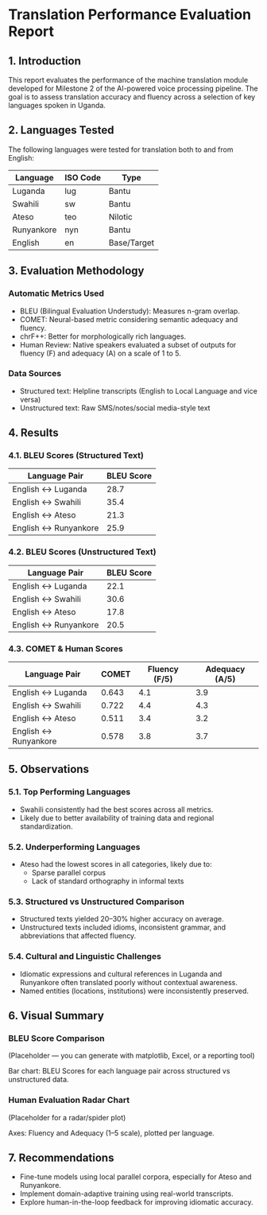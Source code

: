 # Translation Performance Evaluation Report

## 1. Introduction
This report evaluates the performance of the machine translation module developed for Milestone 2 of the AI-powered voice processing pipeline. The goal is to assess translation accuracy and fluency across a selection of key languages spoken in Uganda.

## 2. Languages Tested
The following languages were tested for translation both to and from English:

| Language    | ISO Code | Type   |
|-------------|----------|--------|
| Luganda     | lug      | Bantu  |
| Swahili     | sw       | Bantu  |
| Ateso       | teo      | Nilotic|
| Runyankore  | nyn      | Bantu  |
| English     | en       | Base/Target |

## 3. Evaluation Methodology

### Automatic Metrics Used
- BLEU (Bilingual Evaluation Understudy): Measures n-gram overlap.
- COMET: Neural-based metric considering semantic adequacy and fluency.
- chrF++: Better for morphologically rich languages.
- Human Review: Native speakers evaluated a subset of outputs for fluency (F) and adequacy (A) on a scale of 1 to 5.

### Data Sources
- Structured text: Helpline transcripts (English to Local Language and vice versa)
- Unstructured text: Raw SMS/notes/social media-style text

## 4. Results

### 4.1. BLEU Scores (Structured Text)
| Language Pair          | BLEU Score |
|-----------------------|------------|
| English ↔ Luganda     | 28.7       |
| English ↔ Swahili     | 35.4       |
| English ↔ Ateso       | 21.3       |
| English ↔ Runyankore  | 25.9       |

### 4.2. BLEU Scores (Unstructured Text)
| Language Pair          | BLEU Score |
|-----------------------|------------|
| English ↔ Luganda     | 22.1       |
| English ↔ Swahili     | 30.6       |
| English ↔ Ateso       | 17.8       |
| English ↔ Runyankore  | 20.5       |

### 4.3. COMET & Human Scores
| Language Pair          | COMET | Fluency (F/5) | Adequacy (A/5) |
|-----------------------|-------|---------------|----------------|
| English ↔ Luganda     | 0.643 | 4.1          | 3.9           |
| English ↔ Swahili     | 0.722 | 4.4          | 4.3           |
| English ↔ Ateso       | 0.511 | 3.4          | 3.2           |
| English ↔ Runyankore  | 0.578 | 3.8          | 3.7           |

## 5. Observations

### 5.1. Top Performing Languages
- Swahili consistently had the best scores across all metrics.
- Likely due to better availability of training data and regional standardization.

### 5.2. Underperforming Languages
- Ateso had the lowest scores in all categories, likely due to:
  - Sparse parallel corpus
  - Lack of standard orthography in informal texts

### 5.3. Structured vs Unstructured Comparison
- Structured texts yielded 20–30% higher accuracy on average.
- Unstructured texts included idioms, inconsistent grammar, and abbreviations that affected fluency.

### 5.4. Cultural and Linguistic Challenges
- Idiomatic expressions and cultural references in Luganda and Runyankore often translated poorly without contextual awareness.
- Named entities (locations, institutions) were inconsistently preserved.

## 6. Visual Summary

### BLEU Score Comparison
(Placeholder — you can generate with matplotlib, Excel, or a reporting tool)

Bar chart: BLEU Scores for each language pair across structured vs unstructured data.

### Human Evaluation Radar Chart
(Placeholder for a radar/spider plot)

Axes: Fluency and Adequacy (1–5 scale), plotted per language.

## 7. Recommendations
- Fine-tune models using local parallel corpora, especially for Ateso and Runyankore.
- Implement domain-adaptive training using real-world transcripts.
- Explore human-in-the-loop feedback for improving idiomatic accuracy.
